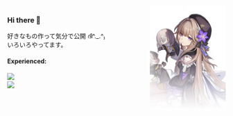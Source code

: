 <img align="right" src="https://github.com/Mar-7th/StarRailRes/blob/master/image/character_preview/1013.png" style="height: 15rem; object-position: 0 100%;">

### Hi there 👋

好きなもの作って気分で公開 ദി^._.^₎  
いろいろやってます。

<html>
  <h4>Experienced:</h4>
  <a href="https://skillicons.dev">
    <img src="https://skillicons.dev/icons?i=py,java,c,cpp,cs,ts&theme=light" style="height: 2rem;"><br>
    <img src="https://skillicons.dev/icons?i=md,html,css,js&theme=light" style="height: 2rem;">
  </a>
</html>

